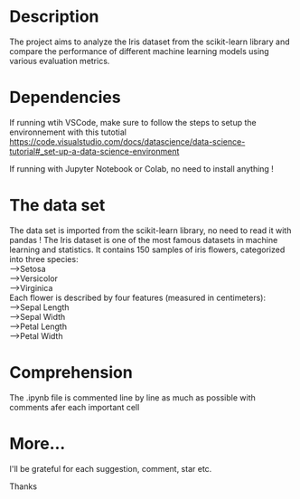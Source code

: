 # Description
The project aims to analyze the Iris dataset from the scikit-learn library and compare the performance of different machine learning models using various evaluation metrics.

# Dependencies
If running wtih VSCode, make sure to follow the steps to setup the environnement with this tutotial  
https://code.visualstudio.com/docs/datascience/data-science-tutorial#_set-up-a-data-science-environment  

If running with Jupyter Notebook or Colab, no need to install anything !

# The data set
The data set is imported from the scikit-learn library, no need to read it with pandas !
The Iris dataset is one of the most famous datasets in machine learning and statistics. It contains 150 samples of iris flowers,
categorized into three species:  
-->Setosa  
-->Versicolor  
-->Virginica   
Each flower is described by four features (measured in centimeters):  
-->Sepal Length  
-->Sepal Width  
-->Petal Length  
-->Petal Width  

# Comprehension
The .ipynb file is commented line by line as much as possible with comments afer each important cell

# More...

I'll be grateful for each suggestion, comment, star etc.

Thanks
